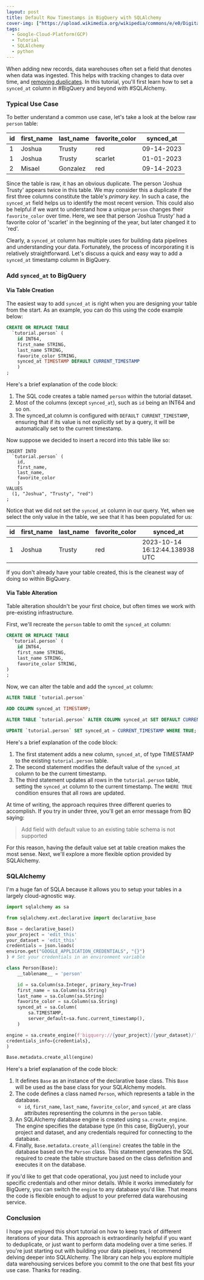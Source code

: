 ```yaml
---
layout: post
title: Default Row Timestamps in BigQuery with SQLAlchemy
cover-img: ["https://upload.wikimedia.org/wikipedia/commons/e/e0/Digital_clock_5.00_AM.jpg" : "Digital clock BY PEAK99. Source: https://tinyurl.com/digital-clock-peak99 License: CC BY 3.0 DEED"]
tags:
  - Google-Cloud-Platform(GCP)
  - Tutorial
  - SQLAlchemy
  - python
---
```

When adding new records, data warehouses often set a field that denotes when data was ingested. This helps with tracking changes to data over time, and [removing duplicates](https://nanoman657.github.io/2023-09-29-removing-duplicates-in-bq/). In this tutorial, you'll first learn how to set a `synced_at` column in #BigQuery and beyond with #SQLAlchemy.

### Typical Use Case

To better understand a common use case, let's take a look at the below raw `person` table:

| id | first_name | last_name | favorite_color | synced_at       |
|----|------------|-----------|----------------|------------|
| 1  | Joshua     | Trusty    | red            | 09-14-2023 |
| 1  | Joshua     | Trusty    | scarlet        | 01-01-2023 |
| 2  | Misael     | Gonzalez  | red            | 09-14-2023 |

Since the table is raw, it has an obvious duplicate. The person 'Joshua Trusty' appears twice in this table. We may consider this a duplicate if the first three columns constitute the table's *primary key*.  In such a case, the `synced_at` field helps us to identify the most recent version. This could also be helpful if we want to understand how a unique `person` changes their `favorite_color` over time.  Here, we see that person 'Joshua Trusty' had a favorite color of 'scarlet' in the beginning of the year, but later changed it to 'red'.

Clearly, a `synced_at` column has multiple uses for building data pipelines and understanding your data. Fortunately, the process of incorporating it is relatively straightforward. Let's discuss a quick and easy way to add a `synced_at` timestamp column in BigQuery.

### Add `synced_at` to BigQuery
#### Via Table Creation
The easiest way to add `synced_at` is right when you are designing your table from the start. As an example, you can do this using the code example below:
```sql
CREATE OR REPLACE TABLE
  `tutorial.person` (
    id INT64,
    first_name STRING,
    last_name STRING,
    favorite_color STRING,
    synced_at TIMESTAMP DEFAULT CURRENT_TIMESTAMP
    )
;
```
Here's a brief explanation of the code block:

1. The SQL code creates a table named `person` within the tutorial dataset.
2. Most of the columns (except `synced_at`), such as `id` being an INT64 and so on.
3. The synced_at column is configured with `DEFAULT CURRENT_TIMESTAMP`, ensuring that if its value is not explicitly set by a query, it will be automatically set to the current timestamp.

Now suppose we decided to insert a record into this table like so:
```
INSERT INTO
  `tutorial.person` (
    id,
    first_name,
    last_name,
    favorite_color
    )
VALUES
  (1, "Joshua", "Trusty", "red")
;
```

Notice that we did not set the `synced_at` column in our query. Yet, when we select the only value in the table, we see that it has been populated for us:

| id | first_name | last_name | favorite_color | synced_at       |
|----|------------|-----------|----------------|------------|
| 1  | Joshua     | Trusty    | red            | 2023-10-14 16:12:44.138938 UTC |

If you don't already have your table created, this is the cleanest way of doing so within BigQuery.

#### Via Table Alteration

Table alteration shouldn't be your first choice, but often times we work with pre-existing infrastructure.

First, we'll recreate the `person` table to omit the `synced_at` column:

```sql
CREATE OR REPLACE TABLE
  `tutorial.person` (
    id INT64,
    first_name STRING,
    last_name STRING,
    favorite_color STRING,
)
;
```

Now, we can alter the table and add the `synced_at` column:

```sql
ALTER TABLE `tutorial.person`

ADD COLUMN synced_at TIMESTAMP;

ALTER TABLE `tutorial.person` ALTER COLUMN synced_at SET DEFAULT CURRENT_TIMESTAMP;

UPDATE `tutorial.person` SET synced_at = CURRENT_TIMESTAMP WHERE TRUE;
```

Here's a brief explanation of the code block:
1. The first statement adds a new column, `synced_at`, of type TIMESTAMP to the existing `tutorial.person` table.
2. The second statement modifies the default value of the `synced_at` column to be the current timestamp.
3. The third statement updates all rows in the `tutorial.person` table, setting the `synced_at` column to the current timestamp. The `WHERE TRUE` condition ensures that all rows are updated.

At time of writing, the approach requires three different queries to accomplish. If you try in under three, you'll get an error message from BQ saying:

>Add field with default value to an existing table schema is not supported

 For this reason, having the default value set at table creation makes the most sense. Next, we'll explore a more flexible option provided by SQLAlchemy.
 
### SQLAlchemy

I'm a huge fan of SQLA because it allows you to setup your tables in a largely cloud-agnostic way. 

```python
import sqlalchemy as sa

from sqlalchemy.ext.declarative import declarative_base

Base = declarative_base()
your_project = 'edit_this'
your_dataset = 'edit_this'
credentials = json.loads(  
environ.get("GOOGLE_APPLICATION_CREDENTIALS", "{}")  
) # Set your credentials in an environment variable

class Person(Base):
    __tablename__ = 'person'

    id = sa.Column(sa.Integer, primary_key=True)
    first_name = sa.Column(sa.String)
    last_name = sa.Column(sa.String)
    favorite_color = sa.Column(sa.String)
    synced_at = sa.Column(
        sa.TIMESTAMP,
        server_default=sa.func.current_timestamp(),
    )

engine = sa.create_engine(f'bigquery://{your_project}/{your_dataset}/',  
credentials_info={credentials},  
)

Base.metadata.create_all(engine)


```
Here's a brief explanation of the code block:
1. It defines `Base` as an instance of the declarative base class. This `Base` will be used as the base class for your SQLAlchemy models.
2. The code defines a class named `Person`, which represents a table in the database.
    - `id`, `first_name`, `last_name`, `favorite_color`, and `synced_at` are class attributes representing the columns in the `person` table.   
3. An SQLAlchemy database engine is created using `sa.create_engine`. The engine specifies the database type (in this case, BigQuery), your project and dataset, and any credentials required for connecting to the database.
4. Finally, `Base.metadata.create_all(engine)` creates the table in the database based on the `Person` class. This statement generates the SQL required to create the table structure based on the class definition and executes it on the database.
    
If you'd like to get that code operational, you just need to include your specific credentials and other minor details. While it works immediately for BigQuery, you can switch the `engine` to any database you'd like. That means the code is flexible enough to adjust to your preferred data warehousing service.


### Conclusion
I hope you enjoyed this short tutorial on how to keep track of different iterations of your data. This approach is extraordinarily helpful if you want to deduplicate, or just want to perform data modeling over a time series. If you're just starting out with building your data pipelines, I recommend delving deeper into SQLAlchemy. The library can help you explore multiple data warehousing services before you commit to the one that best fits your use case. Thanks for reading.
